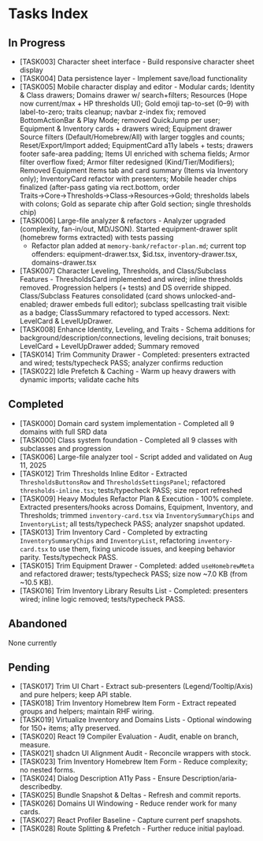 # Tasks Index

## In Progress

- [TASK003] Character sheet interface - Build responsive character sheet display
- [TASK004] Data persistence layer - Implement save/load functionality
- [TASK005] Mobile character display and editor - Modular cards; Identity & Class drawers; Domains drawer w/ search+filters; Resources (Hope now current/max + HP thresholds UI); Gold emoji tap-to-set (0–9) with label-to-zero; traits cleanup; navbar z-index fix; removed BottomActionBar & Play Mode; removed QuickJump per user; Equipment & Inventory cards + drawers wired; Equipment drawer Source filters (Default/Homebrew/All) with larger toggles and counts; Reset/Export/Import added; EquipmentCard a11y labels + tests; drawers footer safe-area padding; Items UI enriched with schema fields; Armor filter overflow fixed; Armor filter redesigned (Kind/Tier/Modifiers); Removed Equipment Items tab and card summary (Items via Inventory only); InventoryCard refactor with presenters; Mobile header chips finalized (after-pass gating via rect.bottom, order Traits→Core→Thresholds→Class→Resources→Gold; thresholds labels with colons; Gold as separate chip after Gold section; single thresholds chip)
- [TASK006] Large-file analyzer & refactors - Analyzer upgraded (complexity, fan-in/out, MD/JSON). Started equipment-drawer split (homebrew forms extracted) with tests passing
  - Refactor plan added at `memory-bank/refactor-plan.md`; current top offenders: equipment-drawer.tsx, $id.tsx, inventory-drawer.tsx, domains-drawer.tsx
- [TASK007] Character Leveling, Thresholds, and Class/Subclass Features - ThresholdsCard implemented and wired; inline thresholds removed. Progression helpers (+ tests) and DS override shipped. Class/Subclass Features consolidated (card shows unlocked-and-enabled; drawer embeds full editor); subclass spellcasting trait visible as a badge; ClassSummary refactored to typed accessors. Next: LevelCard & LevelUpDrawer.
- [TASK008] Enhance Identity, Leveling, and Traits - Schema additions for background/description/connections, leveling decisions, trait bonuses; LevelCard + LevelUpDrawer added; Summary removed
- [TASK014] Trim Community Drawer - Completed: presenters extracted and wired; tests/typecheck PASS; analyzer confirms reduction
- [TASK022] Idle Prefetch & Caching - Warm up heavy drawers with dynamic imports; validate cache hits

## Completed

- [TASK000] Domain card system implementation - Completed all 9 domains with full SRD data
- [TASK000] Class system foundation - Completed all 9 classes with subclasses and progression
- [TASK006] Large-file analyzer tool - Script added and validated on Aug 11, 2025
- [TASK012] Trim Thresholds Inline Editor - Extracted `ThresholdsButtonsRow` and `ThresholdsSettingsPanel`; refactored `thresholds-inline.tsx`; tests/typecheck PASS; size report refreshed
- [TASK009] Heavy Modules Refactor Plan & Execution - 100% complete. Extracted presenters/hooks across Domains, Equipment, Inventory, and Thresholds; trimmed `inventory-card.tsx` via `InventorySummaryChips` and `InventoryList`; all tests/typecheck PASS; analyzer snapshot updated.
- [TASK013] Trim Inventory Card - Completed by extracting `InventorySummaryChips` and `InventoryList`, refactoring `inventory-card.tsx` to use them, fixing unicode issues, and keeping behavior parity. Tests/typecheck PASS.
- [TASK015] Trim Equipment Drawer - Completed: added `useHomebrewMeta` and refactored drawer; tests/typecheck PASS; size now ~7.0 KB (from ~10.5 KB).
- [TASK016] Trim Inventory Library Results List - Completed: presenters wired; inline logic removed; tests/typecheck PASS.

## Abandoned

None currently

## Pending

- [TASK017] Trim UI Chart - Extract sub-presenters (Legend/Tooltip/Axis) and pure helpers; keep API stable.
- [TASK018] Trim Inventory Homebrew Item Form - Extract repeated groups and helpers; maintain RHF wiring.
- [TASK019] Virtualize Inventory and Domains Lists - Optional windowing for 150+ items; a11y preserved.
- [TASK020] React 19 Compiler Evaluation - Audit, enable on branch, measure.
- [TASK021] shadcn UI Alignment Audit - Reconcile wrappers with stock.
- [TASK023] Trim Inventory Homebrew Item Form - Reduce complexity; no nested forms.
- [TASK024] Dialog Description A11y Pass - Ensure Description/aria-describedby.
- [TASK025] Bundle Snapshot & Deltas - Refresh and commit reports.
- [TASK026] Domains UI Windowing - Reduce render work for many cards.
- [TASK027] React Profiler Baseline - Capture current perf snapshots.
- [TASK028] Route Splitting & Prefetch - Further reduce initial payload.
